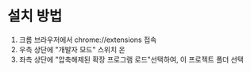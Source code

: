 # 설치 방법
1. 크롬 브라우저에서 chrome://extensions 접속
2. 우측 상단에 "개발자 모드" 스위치 온
3. 좌측 상단에 "압축해제된 확장 프로그램 로드"선택하여, 이 프로젝트 폴더 선택